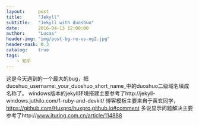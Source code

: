 ```yaml
---
layout:     post
title:      "Jekyll"
subtitle:   "Jekyll with duoshuo"
date:       2016-04-13 12:00:00
author:     "Lucas"
header-img: "img/post-bg-re-vs-ng2.jpg"
header-mask: 0.3
catalog:    true
tags:
    - 知乎
---
```


这是今天遇到的一个最大的bug，把duoshuo_username:_your_duoshuo_short_name_中的duoshuo二级域名填成名称了。
windows版本的jekyll环境搭建主要参考了http://jekyll-windows.juthilo.com/1-ruby-and-devkit/
博客模板主要来自于黄玄同学，https://github.com/Huxpro/huxpro.github.io#comment
多说显示问题解决主要参考了http://www.ituring.com.cn/article/114888